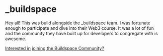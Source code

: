 ﻿# _buildspace
Hey all! This was build alongside the _buildspace team. I was fortunate enough to participate and dive into their Web3 course. It was a lot of fun and the community they have built up for developers to congregate with is awesome.

[Interested in joining the Buildspace Community?](https://zip.sc/fy2VI)
